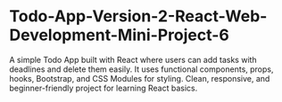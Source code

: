 # Todo-App-Version-2-React-Web-Development-Mini-Project-6
A simple Todo App built with React where users can add tasks with deadlines and delete them easily. It uses functional components, props, hooks, Bootstrap, and CSS Modules for styling. Clean, responsive, and beginner-friendly project for learning React basics.
